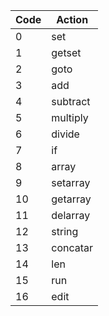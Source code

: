 |Code    |Action  |
|--------|--------|
|0       |set     |
|1       |getset  |
|2       |goto    |
|3       |add     |
|4       |subtract|
|5       |multiply|
|6       |divide  |
|7       |if      |
|8       |array   |
|9       |setarray|
|10       |getarray|
|11      |delarray|
|12      |string  |
|13      |concatar|
|14      |len     |
|15      |run     |
|16      |edit    |
